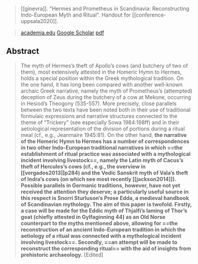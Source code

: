 > [[ginevra]]. "Hermes and Prometheus in Scandinavia: Reconstructing Indo-European Myth and Ritual". Handout for [[conference-uppsala2020]]. 

> [academia.edu](https://www.academia.edu/44304200)
> [Google Scholar](https://scholar.google.com/citations?view_op=view_citation&hl=en&user=DD__PvkAAAAJ&alert_preview_top_rm=2&citation_for_view=DD__PvkAAAAJ:_FxGoFyzp5QC)
> [pdf](ginevra2020-hermes.pdf)


## Abstract
> The myth of Hermes’s theft of Apollo’s cows (and butchery of two of them), most extensively attested in the Homeric Hymn to Hermes, holds a special position within the Greek mythological tradition. On the one hand, it has long been compared with another well-known archaic Greek narrative, namely the myth of Prometheus’s (attempted) deception of Zeus during the butchery of a cow at Mekone, occurring in Hesiod’s Theogony (535-557). More precisely, close parallels between the two texts have been noted both in their use of traditional formulaic expressions and narrative structures connected to the theme of “Trickery” (see especially Sowa 1984:198ff) and in their aetiological representation of the division of portions during a ritual meal (cf., e.g., Jeanmaire 1945:81). On the other hand, **the narrative of the Homeric Hymn to Hermes has a number of correspondences in two other Indo-European traditional narratives in which ==the establishment of ritual practice was associated with a mythological incident involving livestock==, namely the Latin myth of Cacus’s theft of Hercules’s cows (cf., e.g., the overview in [[vergados2013]]p284) and the Vedic Sanskrit myth of Vala’s theft of Indra’s cows (on which see most recently [[jackson2014]]). Possible parallels in Germanic traditions, however, have not yet received the attention they deserve; a particularly useful source in this respect is Snorri Sturluson’s Prose Edda, a medieval handbook of Scandinavian mythology. The aim of this paper is twofold. Firstly, a case will be made for the Eddic myth of Thjalfi’s laming of Thor’s goat (chiefly attested in Gylfaginning 44) as an Old Norse counterpart to the myths mentioned above, allowing for ==the reconstruction of an ancient Indo-European tradition in which the aetiology of a ritual was connected with a mythological incident involving livestock==. Secondly, ==an attempt will be made to reconstruct the corresponding ritual== with the aid of insights from prehistoric archaeology.** [Edited]

